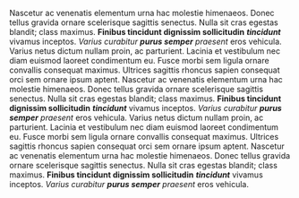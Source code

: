 Nascetur ac venenatis elementum urna hac molestie himenaeos. Donec tellus gravida ornare scelerisque sagittis senectus. Nulla sit cras egestas blandit; class maximus. **Finibus tincidunt dignissim sollicitudin** ***tincidunt*** vivamus inceptos. *Varius curabitur **purus semper** praesent* eros vehicula. Varius netus dictum nullam proin, ac parturient. Lacinia et vestibulum nec diam euismod laoreet condimentum eu. Fusce morbi sem ligula ornare convallis consequat maximus. Ultrices sagittis rhoncus sapien consequat orci sem ornare ipsum aptent. Nascetur ac venenatis elementum urna hac molestie himenaeos. Donec tellus gravida ornare scelerisque sagittis senectus. Nulla sit cras egestas blandit; class maximus. **Finibus tincidunt dignissim sollicitudin** ***tincidunt*** vivamus inceptos. *Varius curabitur **purus semper** praesent* eros vehicula. Varius netus dictum nullam proin, ac parturient. Lacinia et vestibulum nec diam euismod laoreet condimentum eu. Fusce morbi sem ligula ornare convallis consequat maximus. Ultrices sagittis rhoncus sapien consequat orci sem ornare ipsum aptent. Nascetur ac venenatis elementum urna hac molestie himenaeos. Donec tellus gravida ornare scelerisque sagittis senectus. Nulla sit cras egestas blandit; class maximus. **Finibus tincidunt dignissim sollicitudin** ***tincidunt*** vivamus inceptos. *Varius curabitur **purus semper** praesent* eros vehicula.
